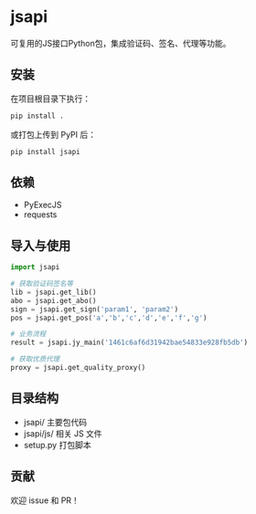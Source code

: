 # jsapi

可复用的JS接口Python包，集成验证码、签名、代理等功能。

## 安装

在项目根目录下执行：

```bash
pip install .
```

或打包上传到 PyPI 后：

```bash
pip install jsapi
```

## 依赖
- PyExecJS
- requests

## 导入与使用

```python
import jsapi

# 获取验证码签名等
lib = jsapi.get_lib()
abo = jsapi.get_abo()
sign = jsapi.get_sign('param1', 'param2')
pos = jsapi.get_pos('a','b','c','d','e','f','g')

# 业务流程
result = jsapi.jy_main('1461c6af6d31942bae54833e928fb5db')

# 获取优质代理
proxy = jsapi.get_quality_proxy()
```

## 目录结构
- jsapi/ 主要包代码
- jsapi/js/ 相关 JS 文件
- setup.py 打包脚本

## 贡献
欢迎 issue 和 PR！ 
